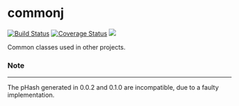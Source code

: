commonj
=======
[![Build Status](https://travis-ci.org/seeker/commonj.png?branch=develop)](https://travis-ci.org/seeker/commonj)
[![Coverage Status](https://coveralls.io/repos/seeker/commonj/badge.png?branch=develop)](https://coveralls.io/r/seeker/commonj?branch=develop)
[![](https://jitpack.io/v/seeker/commonj.svg)](https://jitpack.io/#seeker/commonj)

Common classes used in other projects.

### Note
------
The pHash generated in 0.0.2 and 0.1.0 are incompatible, due to a faulty implementation.